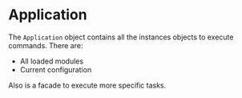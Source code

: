 # Application #

The `Application` object contains all the instances objects to execute commands. There are:

- All loaded modules
- Current configuration

Also is a facade to execute more specific tasks. 
